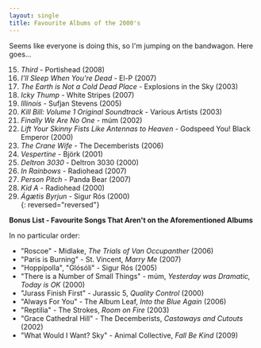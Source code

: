 ```yaml
---
layout: single
title: Favourite Albums of the 2000's
---
```


Seems like everyone is doing this, so I'm jumping on the bandwagon. Here goes...

15. _Third_ - Portishead (2008)  
14. _I'll Sleep When You're Dead_ - El-P (2007)  
13. _The Earth is Not a Cold Dead Place_ - Explosions in the Sky (2003)  
12. _Icky Thump_ - White Stripes (2007)  
11. _Illinois_ - Sufjan Stevens (2005)  
10. _Kill Bill: Volume 1 Original Soundtrack_ - Various Artists (2003)  
9. _Finally We Are No One_ - múm (2002)  
8. _Lift Your Skinny Fists Like Antennas to Heaven_ - Godspeed You! Black Emperor (2000)  
7. _The Crane Wife_ - The Decemberists (2006)  
6. _Vespertine_ - Björk (2001)  
5. _Deltron 3030_ - Deltron 3030 (2000)  
4. _In Rainbows_ - Radiohead (2007)  
3. _Person Pitch_ - Panda Bear (2007)  
2. _Kid A_ - Radiohead (2000)  
1. _Ágætis Byrjun_ - Sigur Rós (2000)  
{: reversed="reversed"}
  
**Bonus List - Favourite Songs That Aren't on the Aforementioned Albums**  

In no particular order:
  
- "Roscoe" - Midlake, _The Trials of Van Occupanther_ (2006)
- "Paris is Burning" - St. Vincent, _Marry Me_ (2007)  
- "Hoppípolla", "Glósóli" - Sigur Rós (2005)
- "There is a Number of Small Things" - múm, _Yesterday was Dramatic, Today is OK_ (2000)
- "Jurass Finish First" - Jurassic 5, _Quality Control_ (2000)  
- "Always For You" - The Album Leaf, _Into the Blue Again_ (2006)  
- "Reptilia" - The Strokes, _Room on Fire_ (2003)
- "Grace Cathedral Hill" - The Decemberists, _Castaways and Cutouts_ (2002)  
- "What Would I Want? Sky" - Animal Collective, _Fall Be Kind_ (2009)